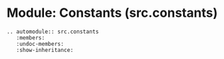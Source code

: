 # Module: Constants (src.constants)

```{eval-rst}
.. automodule:: src.constants
   :members:
   :undoc-members:
   :show-inheritance:
```
